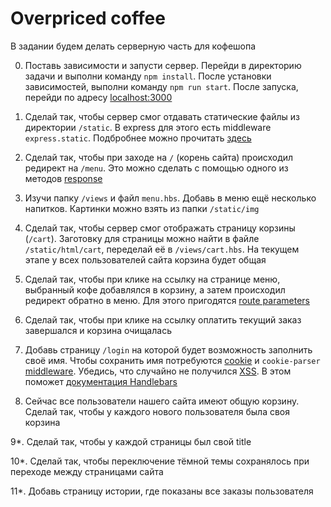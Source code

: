 # Overpriced coffee

В задании будем делать серверную часть для кофешопа

0. Поставь зависимости и запусти сервер. Перейди в директорию задачи и выполни команду `npm install`.
После установки зависимостей, выполни команду `npm run start`. После запуска, перейди по адресу
 [localhost:3000](http://localhost:3000)

1. Сделай так, чтобы сервер смог отдавать статические файлы из директории `/static`. 
В express для этого есть middleware `express.static`. Подбробнее можно прочитать [здесь](https://expressjs.com/en/starter/static-files.html)

2. Сделай так, чтобы при заходе на `/` (корень сайта) происходил редирект на `/menu`. 
Это можно сделать с помощью одного из методов [response](https://expressjs.com/en/4x/api.html#res.redirect)

3. Изучи папку `/views` и файл `menu.hbs`. Добавь в меню ещё несколько напитков. 
Картинки можно взять из папки `/static/img`

4. Сделай так, чтобы сервер смог отображать страницу корзины (`/cart`).
Заготовку для страницы можно найти в файле `/static/html/cart`, переделай её в `/views/cart.hbs`.
На текущем этапе у всех пользователей сайта корзина будет общая

5. Сделай так, чтобы при клике на ссылку на странице меню, выбранный кофе добавлялся в корзину, 
а затем происходил редирект обратно в меню. Для этого пригодятся [route parameters](https://expressjs.com/en/guide/routing.html#route-parameters)

6. Сделай так, чтобы при клике на ссылку оплатить текущий заказ завершался и корзина очищалась

7. Добавь страницу `/login` на которой будет возможность заполнить своё имя.
Чтобы сохранить имя потребуются [cookie](https://expressjs.com/en/4x/api.html#req.cookies) и `cookie-parser` [middleware](https://expressjs.com/en/resources/middleware/cookie-parser.html).
Убедись, что случайно не получился [XSS](https://ru.wikipedia.org/wiki/%D0%9C%D0%B5%D0%B6%D1%81%D0%B0%D0%B9%D1%82%D0%BE%D0%B2%D1%8B%D0%B9_%D1%81%D0%BA%D1%80%D0%B8%D0%BF%D1%82%D0%B8%D0%BD%D0%B3). 
В этом поможет [документация Handlebars](https://handlebarsjs.com/#html-escaping)

8. Сейчас все пользователи нашего сайта имеют общую корзину. 
Сделай так, чтобы у каждого нового пользователя была своя корзина

9*. Сделай так, чтобы у каждой страницы был свой title

10*. Сделай так, чтобы переключение тёмной темы сохранялось при переходе между страницами сайта

11*. Добавь страницу истории, где показаны все заказы пользователя
